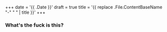 +++
date = '{{ .Date }}'
draft = true
title = '{{ replace .File.ContentBaseName "-" " " | title }}'
+++

### What's the fuck is this?
